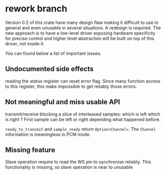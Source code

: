 # rework branch

Version 0.2 of this crate have many design flaw making it difficult to use in
general and even unusable in several situations. A redesign is required. The
new approach is to have a low-level driver exposing hardware specificity for
precise control and higher level abstraction will be built on top of this
driver, not inside it.

You can found below a list of important issues.

## Undocumented side effects

reading the status register can reset error flag.  Since many function access
to this register, this make impossible to get reliably those errors.

## Not meaningful and miss usable API

transmit/receive blocking a slice of interleaved samples: which is left which
is right ? First sample can be left or right depending what happened before.

`ready_to_transmit` and `sample_ready` return `Option<Channel>`. The `Channel`
information is meaningless in PCM mode.

## Missing feature

Slave operation require to read the WS pin to synchronise reliably. This
functionality is missing, so slave operation is near to unusable 






